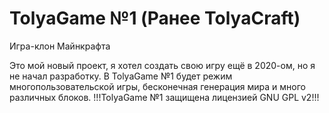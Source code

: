 # TolyaGame №1 (Ранее TolyaCraft)
Игра-клон Майнкрафта

Это мой новый проект, я хотел создать свою игру ещё в 2020-ом, но я не начал разработку.
В TolyaGame №1 будет режим многопользовательской игры, бесконечная генерация мира и много различных блоков.
!!!TolyaGame №1 защищена лицензией GNU GPL v2!!!
